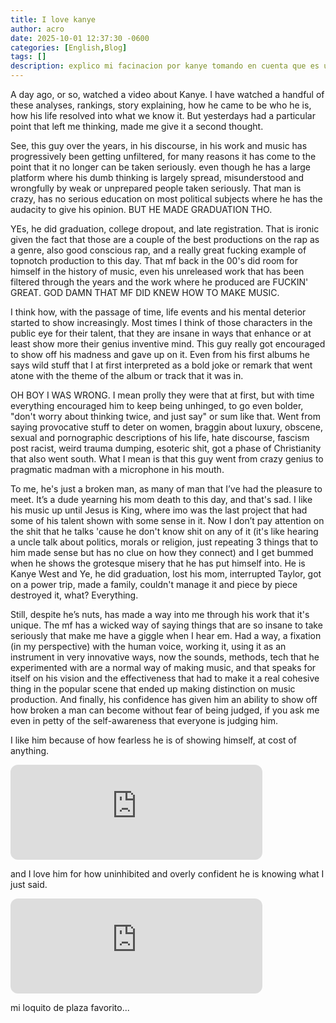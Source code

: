 ```yaml
---
title: I love kanye
author: acro
date: 2025-10-01 12:37:30 -0600
categories: [English,Blog]
tags: []
description: explico mi facinacion por kanye tomando en cuenta que es una persona rota/enferma
---
```



A day ago, or so, watched a video about Kanye.
I have watched a handful of these analyses, rankings, story explaining, how he came to be who he is, how his life resolved into what we know it.
But yesterdays had a particular point that left me thinking, made me give it a second thought.

See, this guy over the years, in his discourse, in his work and music has progressively been getting unfiltered, for many reasons it has come to the point that it no longer can be taken seriously. even though he has a large platform where his dumb thinking is largely spread, misunderstood and wrongfully by weak or unprepared people taken seriously.
That man is crazy, has no serious education on most political subjects where he has the audacity to give his opinion. BUT HE MADE GRADUATION THO.

YEs, he did graduation, college dropout, and late registration. That is ironic given the fact that those are a couple of the best productions on the rap as a genre, also good conscious rap, and a really great fucking example of topnotch production to this day.
That mf back in the 00's did room for himself in the history of music, even his unreleased work that has been filtered through the years and the work where he produced are FUCKIN' GREAT. GOD DAMN THAT MF DID KNEW HOW TO MAKE MUSIC.

I think how, with the passage of time, life events and his mental deterior started to show increasingly. Most times I think of those characters in the public eye for their talent, that they are insane in ways that enhance or at least show more their genius inventive mind. This guy really got encouraged to show off his madness and gave up on it. Even from his first albums he says wild stuff that I at first interpreted as a bold joke or remark that went atone with the theme of the album or track that it was in.

OH BOY I WAS WRONG. I mean prolly they were that at first, but with time everything encouraged him to keep being unhinged, to go even bolder, "don't worry about thinking twice, and just say" or sum like that.
Went from saying provocative stuff to deter on women, braggin about luxury, obscene, sexual and pornographic descriptions of his life, hate discourse, fascism post racist, weird trauma dumping, esoteric shit, got a phase of Christianity that also went south. What I mean is that this guy went from crazy genius to pragmatic madman with a microphone in his mouth.  

To me, he's just a broken man, as many of man that I’ve had the pleasure to meet. It’s a dude yearning his mom death to this day, and that's sad. I like his music up until Jesus is King, where imo was the last project that had some of his talent shown with some sense in it. Now I don’t pay attention on the shit that he talks 'cause he don't know shit on any of it (it's like hearing a uncle talk about politics, morals or religion, just repeating 3 things that to him made sense but has no clue on how they connect) and I get bummed when he shows the grotesque misery that he has put himself into. 
He is Kanye West and Ye, he did graduation, lost his mom, interrupted Taylor, got on a power trip, made a family, couldn't manage it and piece by piece destroyed it, what? Everything.

Still, despite he’s nuts, has made a way into me through his work that it's unique. The mf has a wicked way of saying things that are so insane to take seriously that make me have a giggle when I hear em.
Had a way, a fixation (in my perspective) with the human voice, working it, using it as an instrument in very innovative ways, now the sounds, methods, tech that he experimented with are a normal way of making music, and that speaks for itself on his vision and the effectiveness that had to make it a real cohesive thing in the popular scene that ended up making distinction on music production.
And finally, his confidence has given him an ability to show off how broken a man can become without fear of being judged, if you ask me even in petty of the self-awareness that everyone is judging him.


I like him because of how fearless he is of showing himself, at cost of anything.

<iframe data-testid="embed-iframe" style="border-radius:12px" src="https://open.spotify.com/embed/track/3s7MCdXyWmwjdcWh7GWXas?utm_source=generator" width="80%" height="152" frameBorder="0" allowfullscreen="" allow="autoplay; clipboard-write; encrypted-media; fullscreen; picture-in-picture" loading="lazy"></iframe>

and I love him for how uninhibited and overly confident he is knowing what I just said.

<iframe data-testid="embed-iframe" style="border-radius:12px" src="https://open.spotify.com/embed/track/5CGS4UovzA7ftCJkLVXQju?utm_source=generator" width="80%" height="152" frameBorder="0" allowfullscreen="" allow="autoplay; clipboard-write; encrypted-media; fullscreen; picture-in-picture" loading="lazy"></iframe>

mi loquito de plaza favorito...
